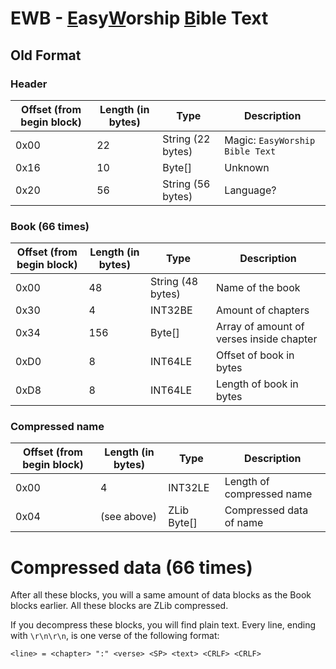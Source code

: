 # EWB - <ins>E</ins>asy<ins>W</ins>orship <ins>B</ins>ible Text

## Old Format

### Header

| Offset (from begin block) | Length (in bytes) | Type | Description |
| - | - | - | - |
| 0x00 | 22 | String (22 bytes) | Magic: `EasyWorship Bible Text` |
| 0x16 | 10 | Byte[] | Unknown |
| 0x20 | 56 | String (56 bytes) | Language? |

### Book (66 times)

| Offset (from begin block) | Length (in bytes) | Type | Description |
| - | - | - | - |
| 0x00 | 48 | String (48 bytes) | Name of the book |
| 0x30 | 4 | INT32BE | Amount of chapters |
| 0x34 | 156 | Byte[] | Array of amount of verses inside chapter |
| 0xD0 | 8 | INT64LE | Offset of book in bytes |
| 0xD8 | 8 | INT64LE | Length of book in bytes |

### Compressed name

| Offset (from begin block) | Length (in bytes) | Type | Description |
| - | - | - | - |
| 0x00 | 4 | INT32LE | Length of compressed name |
| 0x04 | (see above) | ZLib Byte[] | Compressed data of name |

# Compressed data (66 times)

After all these blocks, you will a same amount of data blocks as the Book blocks earlier.
All these blocks are ZLib compressed.

If you decompress these blocks, you will find plain text.
Every line, ending with `\r\n\r\n`, is one verse of the following format:
```
<line> = <chapter> ":" <verse> <SP> <text> <CRLF> <CRLF>
```
